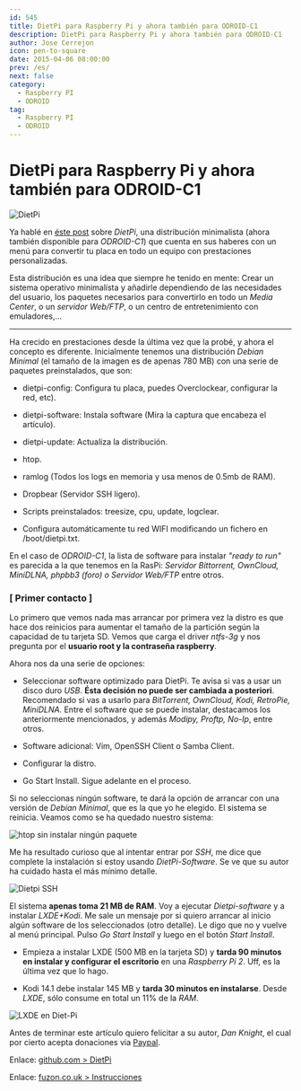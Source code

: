 ```yaml
---
id: 545
title: DietPi para Raspberry Pi y ahora también para ODROID-C1
description: DietPi para Raspberry Pi y ahora también para ODROID-C1
author: Jose Cerrejon
icon: pen-to-square
date: 2015-04-06 08:00:00
prev: /es/
next: false
category:
  - Raspberry PI
  - ODROID
tag:
  - Raspberry PI
  - ODROID
---
```


# DietPi para Raspberry Pi y ahora también para ODROID-C1

![DietPi](/images/2015/04/dietpi.png)

Ya hablé en [éste post](/post.php?id=445) sobre *DietPi*, una distribución minimalista (ahora también disponible para *ODROID-C1*) que cuenta en sus haberes con un menú para convertir tu placa en todo un equipo con prestaciones personalizadas.

Esta distribución es una idea que siempre he tenido en mente: Crear un sistema operativo minimalísta y añadirle dependiendo de las necesidades del usuario, los paquetes necesarios para convertirlo en todo un *Media Center*, o un *servidor Web/FTP*, o un centro de entretenimiento con emuladores,...

- - -
Ha crecido en prestaciones desde la última vez que la probé, y ahora el concepto es diferente. Inicialmente tenemos una distribución *Debian Minimal* (el tamaño de la imagen es de apenas 780 MB) con una serie de paquetes preinstalados, que son:

* dietpi-config: Configura tu placa, puedes Overclockear, configurar la red, etc).

* dietpi-software: Instala software (Mira la captura que encabeza el artículo).

* dietpi-update: Actualiza la distribución.

* htop.

* ramlog (Todos los logs en memoria y usa menos de 0.5mb de RAM).

* Dropbear (Servidor SSH ligero).

* Scripts preinstalados: treesize, cpu, update, logclear.

* Configura automáticamente tu red WIFI modificando un fichero en /boot/dietpi.txt.

En el caso de *ODROID-C1*, la lista de software para instalar *"ready to run"* es parecida a la que tenemos en la RasPi: *Servidor Bittorrent, OwnCloud, MiniDLNA, phpbb3 (foro) o Servidor Web/FTP* entre otros.

### [ Primer contacto ]

Lo primero que vemos nada mas arrancar por primera vez la distro es que hace dos reinicios para aumentar el tamaño de la partición según la capacidad de tu tarjeta SD. Vemos que carga el driver *ntfs-3g* y nos pregunta por el **usuario root y la contraseña raspberry**.

Ahora nos da una serie de opciones: 

* Seleccionar software optimizado para DietPi. Te avisa si vas a usar un disco duro *USB*. **Ésta decisión no puede ser cambiada a posteriori**. Recomendado si vas a usarlo para *BitTorrent, OwnCloud, Kodi, RetroPie, MiniDLNA.* Entre el software que se puede instalar, destacamos los anteriormente mencionados, y además *Modipy, Proftp, No-Ip*, entre otros.

* Software adicional: Vim, OpenSSH Client o Samba Client.

* Configurar la distro.

* Go Start Install. Sigue adelante en el proceso.

Si no seleccionas ningún software, te dará la opción de arrancar con una versión de *Debian Minimal*, que es la que yo he elegido. El sistema se reinicia. Veamos como se ha quedado nuestro sistema:

![htop sin instalar ningún paquete](/images/2015/04/dietpi_res.jpg "htop sin instalar ningún paquete")

Me ha resultado curioso que al intentar entrar por *SSH*, me dice que complete la instalación si estoy usando *DietPi-Software*. Se ve que su autor ha cuidado hasta el más mínimo detalle.

![Dietpi SSH](/images/2015/04/diet_pi_ssh.png)

El sistema **apenas toma 21 MB de RAM**. Voy a ejecutar *Dietpi-software* y a instalar *LXDE+Kodi*. Me sale un mensaje por si quiero arrancar al inicio algún software de los seleccionados (otro detalle). Le digo que no y vuelve al menú principal. Pulso *Go Start Install* y luego en el botón *Start Install*.

* Empieza a instalar LXDE (500 MB en la tarjeta SD) y **tarda 90 minutos en instalar y configurar el escritorio** en una *Raspberry Pi 2*. Uff, es la última vez que lo hago.

* Kodi 14.1 debe instalar 145 MB y **tarda 30 minutos en instalarse**. Desde *LXDE*, sólo consume en total un 11% de la *RAM*.

![LXDE en Diet-Pi](/images/2015/04/dietpi_lxde.jpg "LXDE en Diet-Pi")

Antes de terminar este artículo quiero felicitar a su autor, *Dan Knight*, el cual por cierto acepta donaciones via [Paypal](https://www.paypal.com/cgi-bin/webscr?cmd=_s-xclick&hosted_button_id=QHPXNR8DDQKGJ).

Enlace: [github.com > DietPi](https://github.com/Fourdee/DietPi)

Enlace: [fuzon.co.uk > Instrucciones](http://fuzon.co.uk/phpbb/viewtopic.php?f=8&t=9)